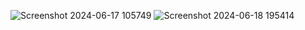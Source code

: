 ![Screenshot 2024-06-17 105749](https://github.com/trivien11vn/REAL-ESTATE-PROJECT/assets/117751980/4878734f-986b-4805-bbfc-c6b1fd26e752)
![Screenshot 2024-06-18 195414](https://github.com/trivien11vn/REAL-ESTATE-PROJECT/assets/117751980/4afdd83f-d31e-4f8a-b3a3-de75cabcd551)

